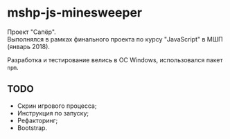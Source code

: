 # mshp-js-minesweeper

Проект "Сапёр".  
Выполнялся в рамках финального проекта по курсу "JavaScript" в МШП (январь 2018).

Разработка и тестирование велись в ОС Windows, использовался пакет `npm`.

## TODO
* Скрин игрового процесса;
* Инструкция по запуску;
* Рефакторинг;
* Bootstrap.
